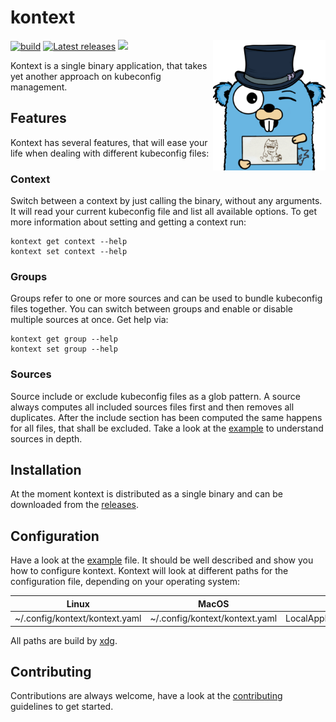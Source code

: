 # kontext

<img align="right" alt="kubepost" width="180px" src="assets/gopher.png">

<p>
    <a href="https://github.com/orbatschow/kontext/actions/workflows/default.yaml" target="_blank" rel="noopener"><img src="https://img.shields.io/github/actions/workflow/status/orbatschow/kontext/default.yaml" alt="build" /></a>
    <a href="https://github.com/orbatschow/kontext/releases" target="_blank" rel="noopener"><img src="https://img.shields.io/github/release/orbatschow/kontext.svg" alt="Latest releases" /></a>
    <a href="https://github.com/orbatschow/kontext/blob/master/LICENSE" target="_blank" rel="noopener"><img src="https://img.shields.io/github/license/orbatschow/kontext" /></a>
</p>

Kontext is a single binary application, that takes yet another approach on kubeconfig management.

## Features

Kontext has several features, that will ease your life when dealing with different kubeconfig files:

### Context

Switch between a context by just calling the binary, without any arguments. It will read your current kubeconfig file
and list all available options. To get more information about setting and getting a context run:

```shell
kontext get context --help
kontext set context --help
```

### Groups

Groups refer to one or more sources and can be used to bundle kubeconfig files together. You
can switch between groups and enable or disable multiple sources at once. Get help via:

```shell
kontext get group --help
kontext set group --help
```

### Sources

Source include or exclude kubeconfig files as a glob pattern. A source always computes all
included sources files first and then removes all duplicates. After the include section has
been computed the same happens for all files, that shall be excluded. Take a look at the
[example](./example/kontext.yaml) to understand sources in depth.

## Installation

At the moment kontext is distributed as a single binary and can be downloaded from the
[releases](https://github.com/orbatschow/kontext/releases).

## Configuration

Have a look at the [example](./example/kontext.yaml) file. It should be well described and show you
how to configure kontext. Kontext will look at different paths for the configuration file, depending on
your operating system: 

| Linux                          | MacOS                          | Windows                           |
|--------------------------------|--------------------------------|-----------------------------------|
| ~/.config/kontext/kontext.yaml | ~/.config/kontext/kontext.yaml | LocalAppData\kontext\kontext.yaml |

All paths are build by [xdg](https://github.com/adrg/xdg).

## Contributing

Contributions are always welcome, have a look at the [contributing](docs/contributing.md) guidelines to get started.